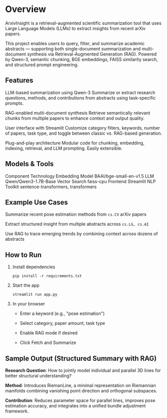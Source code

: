 # Overview

ArxivInsight is a retrieval-augmented scientific summarization tool that uses Large Language Models (LLMs) to extract insights from recent arXiv papers.

This project enables users to query, filter, and summarize academic abstracts — supporting both single-document summarization and multi-document synthesis via Retrieval-Augmented Generation (RAG). Powered by Qwen-3, semantic chunking, BGE embeddings, FAISS similarity search, and structured prompt engineering.

## Features

LLM-based summarization using Qwen-3
Summarize or extract research questions, methods, and contributions from abstracts using task-specific prompts.

RAG-enabled multi-document synthesis
Retrieve semantically relevant chunks from multiple papers to enhance context and output quality.

User interface with Streamlit
Customize category filters, keywords, number of papers, task type, and toggle between classic vs. RAG-based generation.

Plug-and-play architecture
Modular code for chunking, embedding, indexing, retrieval, and LLM prompting. Easily extensible.


## Models & Tools
Component	Technology
Embedding Model	BAAI/bge-small-en-v1.5
LLM	Qwen/Qwen3-1.7B-Base
Vector Search	faiss-cpu
Frontend	Streamlit
NLP Toolkit	sentence-transformers, transformers

## Example Use Cases

Summarize recent pose estimation methods from `cs.CV` arXiv papers

Extract structured insight from multiple abstracts across `cs.LG, cs.AI`

Use RAG to trace emerging trends by combining context across dozens of abstracts

## How to Run

1. Install dependencies
    ```
    pip install -r requirements.txt
    ```

2. Start the app

    ```
    streamlit run app.py
    ```

3. In your browser

    - Enter a keyword (e.g., "pose estimation")

    - Select category, paper amount, task type

    - Enable RAG mode if desired

    - Click Fetch and Summarize

## Sample Output (Structured Summary with RAG)
**Research Question**: How to jointly model individual and parallel 3D lines for better structural understanding?

**Method**: Introduces RiemanLine, a minimal representation on Riemannian manifolds combining vanishing point direction and orthogonal subspaces.

**Contribution**: Reduces parameter space for parallel lines, improves pose estimation accuracy, and integrates into a unified bundle adjustment framework.
